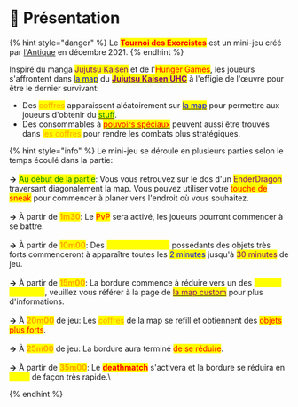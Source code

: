 # 📜 Présentation

{% hint style="danger" %}
Le <mark style="color:red;">**Tournoi des Exorcistes**</mark> est un mini-jeu créé par [l'Antique](https://discord.gg) en décembre 2021.
{% endhint %}

Inspiré du manga <mark style="color:purple;">Jujutsu Kaisen</mark> et de l'<mark style="color:red;">Hunger Games</mark>, les joueurs s'affrontent dans [<mark style="color:blue;">la map</mark>](map-custom.md) du [<mark style="color:purple;">**Jujutsu Kaisen UHC**</mark>](../) à l'effigie de l'œuvre pour être le dernier survivant:

* Des <mark style="color:orange;">coffres</mark> apparaissent aléatoirement sur [<mark style="color:blue;">la map</mark>](map-custom.md) pour permettre aux joueurs d'obtenir du [<mark style="color:green;">stuff</mark>](broken-reference).
* Des consommables à [<mark style="color:red;">pouvoirs spéciaux</mark>](objets-de-pouvoir.md) peuvent aussi être trouvés dans <mark style="color:orange;">les coffres</mark> pour rendre les combats plus stratégiques.

{% hint style="info" %}
Le mini-jeu se déroule en plusieurs parties selon le temps écoulé dans la partie:\
\
&#x20;**→** <mark style="color:green;">Au début de la partie</mark>: Vous vous retrouvez sur le dos d'un <mark style="color:purple;">EnderDragon</mark> traversant diagonalement la map. Vous pouvez utiliser votre <mark style="color:red;">touche de sneak</mark> pour commencer à planer vers l'endroit où vous souhaitez.\
\
**→** À partir de <mark style="color:orange;">**1m30**</mark>: Le <mark style="color:red;">PvP</mark> sera activé, les joueurs pourront commencer à se battre.\
\
**→** À partir de <mark style="color:orange;">**10m00**</mark>: Des <mark style="color:yellow;">largages d'objets</mark> possédants des objets très forts commenceront à apparaître toutes les <mark style="color:blue;">2 minutes</mark> jusqu'à <mark style="color:purple;">30 minutes</mark> de jeu.\
\
**→** À partir de <mark style="color:orange;">**15m00**</mark>: La bordure commence à réduire vers un des <mark style="color:yellow;">centres aléatoires</mark>, veuillez vous référer à la page de [<mark style="color:purple;">la map custom</mark>](map-custom.md) pour plus d'informations.\
\
**→** À <mark style="color:orange;">**20m00**</mark> de jeu: Les <mark style="color:orange;">coffres</mark> de la map se refill et obtiennent des <mark style="color:red;">objets plus forts</mark>.\
\
**→** À <mark style="color:orange;">**25m00**</mark> de jeu: La bordure aura terminé <mark style="color:red;">de se réduire</mark>.\
\
**→** À partir de <mark style="color:orange;">**35m00**</mark>: Le <mark style="color:red;">**deathmatch**</mark> s'activera et la bordure se réduira en <mark style="color:yellow;">10x10</mark> de façon très rapide.\

{% endhint %}
